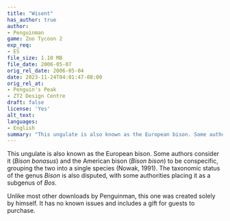 ```yaml
---
title: "Wisent"
has_author: true
author:
- Penguinman
game: Zoo Tycoon 2
exp_req:
- ES
file_size: 1.10 MB
file_date: 2006-05-07
orig_rel_date: 2006-05-04
date: 2023-11-24T04:01:47-08:00
orig_rel_at:
- Penguin's Peak
- ZT2 Design Centre
draft: false
license: 'Yes'
alt_text: 
languages:
- English
summary: "This ungulate is also known as the European bison. Some authors consider it and the American bison to be conspecific."
---
```

This ungulate is also known as the European bison. Some authors consider it (*Bison bonasus*) and the American bison (*Bison bison*) to be conspecific, grouping the two into a single species (Nowak, 1991). The taxonomic status of the genus *Bison* is also disputed, with some authorities placing it as a subgenus of *Bos*.

Unlike most other downloads by Penguinman, this one was created solely by himself. It has no known issues and includes a gift for guests to purchase.